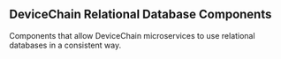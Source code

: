## DeviceChain Relational Database Components
Components that allow DeviceChain microservices to use relational databases 
in a consistent way.